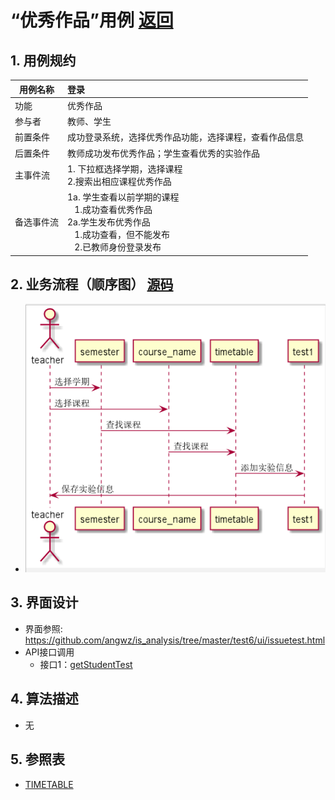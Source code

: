# “优秀作品”用例 [返回](../README.md)

## 1. 用例规约

|用例名称|登录|
|-------|:-------------|
|功能|优秀作品|
|参与者|教师、学生|
|前置条件|成功登录系统，选择优秀作品功能，选择课程，查看作品信息|
|后置条件|教师成功发布优秀作品；学生查看优秀的实验作品|
|主事件流| 1. 下拉框选择学期，选择课程<br/>2.搜索出相应课程优秀作品|
|备选事件流|1a. 学生查看以前学期的课程 <br/>&nbsp;&nbsp; 1.成功查看优秀作品 <br/>2a.学生发布优秀作品 <br/>&nbsp;&nbsp; 1.成功查看，但不能发布 <br/> &nbsp;&nbsp; 2.已教师身份登录发布 |

## 2. 业务流程（顺序图） [源码](../src/uptest.puml)
- ![优秀作品顺序图](../上传实验顺序图.png)

## 3. 界面设计
- 界面参照: https://github.com/angwz/is_analysis/tree/master/test6/ui/issuetest.html
- API接口调用
    - 接口1：[getStudentTest](../api/getStudentTest.md)

## 4. 算法描述
 - 无

## 5. 参照表

- [TIMETABLE](../DatabaseDesign.md/#TIMETABLE)